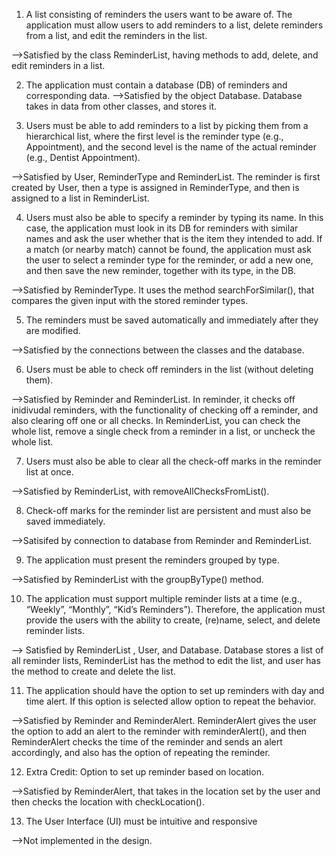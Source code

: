 1. A list consisting of reminders the users want to be aware of. The application must allow
users to add reminders to a list, delete reminders from a list, and edit the reminders in
the list.

-->Satisfied by the class ReminderList, having methods to add, delete, and edit reminders in a list.

2. The application must contain a database (DB) of reminders and corresponding data.
-->Satisfied by the object Database. Database takes in data from other classes, and stores it.

3. Users must be able to add reminders to a list by picking them from a hierarchical list,
where the first level is the reminder type (e.g., Appointment), and the second level is the
name of the actual reminder (e.g., Dentist Appointment).

-->Satisfied by User, ReminderType and ReminderList. The reminder is first created by User, 
then a type is assigned in ReminderType, and then is assigned to a list in ReminderList.

4. Users must also be able to specify a reminder by typing its name. In this case, the
application must look in its DB for reminders with similar names and ask the user
whether that is the item they intended to add. If a match (or nearby match) cannot be
found, the application must ask the user to select a reminder type for the reminder, or
add a new one, and then save the new reminder, together with its type, in the DB.

-->Satisfied by ReminderType. It uses the method searchForSimilar(), that compares the given input with the stored 
reminder types.

5. The reminders must be saved automatically and immediately after they are modified.

-->Satisfied by the connections between the classes and the database.

6. Users must be able to check off reminders in the list (without deleting them).

-->Satisfied by Reminder and ReminderList. In reminder, it checks off inidivudal reminders, with the functionality of 
checking off a reminder, and also clearing off one or all checks. In ReminderList, you can check the whole list,
remove a single check from a reminder in a list, or uncheck the whole list.

7. Users must also be able to clear all the check-off marks in the reminder list at once.

-->Satisfied by ReminderList, with removeAllChecksFromList().

8. Check-off marks for the reminder list are persistent and must also be saved immediately.

-->Satisifed by connection to database from Reminder and ReminderList.

9. The application must present the reminders grouped by type.

-->Satisfied by ReminderList with the groupByType() method.

10. The application must support multiple reminder lists at a time (e.g., “Weekly”, “Monthly”,
“Kid’s Reminders”). Therefore, the application must provide the users with the ability to
create, (re)name, select, and delete reminder lists.

--> Satisfied by ReminderList , User, and Database. Database stores a list of all reminder lists, ReminderList 
has the method to edit the list, and user has the method to create and delete the list.

11. The application should have the option to set up reminders with day and time alert. If this
option is selected allow option to repeat the behavior.

-->Satisfied by Reminder and ReminderAlert. ReminderAlert gives the user the option to add an alert to the reminder
with reminderAlert(), and then ReminderAlert checks the time of the reminder and sends an alert accordingly,
and also has the option of repeating the reminder.

12. Extra Credit: Option to set up reminder based on location.

-->Satisfied by ReminderAlert, that takes in the location set by the user and then checks the location with 
checkLocation().

13. The User Interface (UI) must be intuitive and responsive

-->Not implemented in the design.
